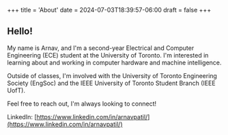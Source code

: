 +++
title = 'About'
date = 2024-07-03T18:39:57-06:00
draft = false
+++

## Hello!

My name is Arnav, and I'm a second-year Electrical and Computer Engineering (ECE) student at the University of Toronto. I'm interested in learning about and working in computer hardware and machine intelligence.

Outside of classes, I'm involved with the University of Toronto Engineering Society (EngSoc) and the IEEE University of Toronto Student Branch (IEEE UofT).

Feel free to reach out, I'm always looking to connect!

LinkedIn: [https://www.linkedin.com/in/arnavpatil/](https://www.linkedin.com/in/arnavpatil/)
